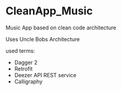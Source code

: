 # CleanApp_Music
Music App based on clean code architecture


Uses Uncle Bobs Architecture 

used terms:
- Dagger 2
- Retrofit
- Deezer API REST service
- Calligraphy 
